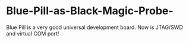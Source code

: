 # Blue-Pill-as-Black-Magic-Probe-
Blue Pill is a very good universal development board. Now is JTAG/SWD and virtual COM port!
